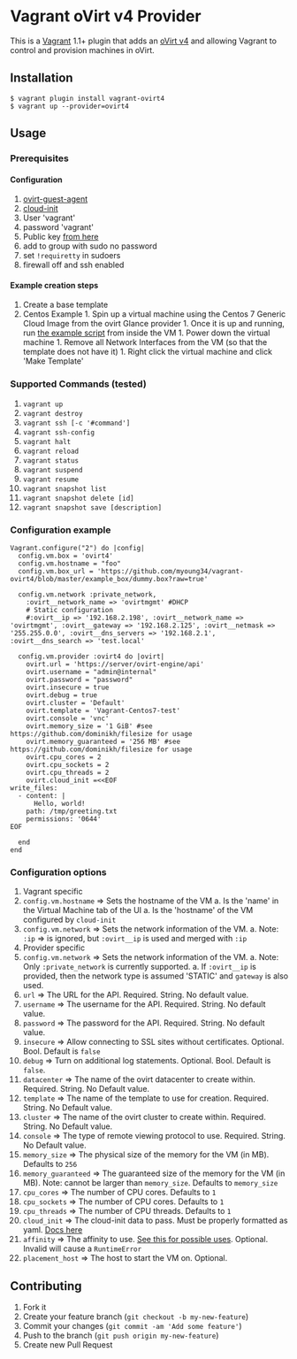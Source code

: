 # Vagrant oVirt v4 Provider

This is a [Vagrant](http://www.vagrantup.com) 1.1+ plugin that adds an
[oVirt v4](http://ovirt.org) and
allowing Vagrant to control and provision machines in oVirt.

## Installation

```
$ vagrant plugin install vagrant-ovirt4
$ vagrant up --provider=ovirt4
```

## Usage

### Prerequisites

#### Configuration

1. [ovirt-guest-agent](https://github.com/oVirt/ovirt-guest-agent)
1. [cloud-init](https://cloudinit.readthedocs.io/en/latest/)
1. User 'vagrant'
  1. password 'vagrant'
  1. Public key [from here](https://raw.githubusercontent.com/mitchellh/vagrant/master/keys/vagrant.pub)
  1. add to group with sudo no password
1. set `!requiretty` in sudoers
1. firewall off and ssh enabled

#### Example creation steps

1. Create a base template
  1. Centos Example
    1. Spin up a virtual machine using the Centos 7 Generic Cloud Image from the ovirt Glance provider
    1. Once it is up and running, run [the example script](tools/prepare_redhat_for_box.sh) from inside the VM
    1. Power down the virtual machine
    1. Remove all Network Interfaces from the VM (so that the template does not have it)
    1. Right click the virtual machine and click 'Make Template'

### Supported Commands (tested)

1. `vagrant up`
1. `vagrant destroy`
1. `vagrant ssh [-c '#command']`
1. `vagrant ssh-config`
1. `vagrant halt`
1. `vagrant reload`
1. `vagrant status`
1. `vagrant suspend`
1. `vagrant resume`
1. `vagrant snapshot list`
1. `vagrant snapshot delete [id]`
1. `vagrant snapshot save [description]`

### Configuration example

```
Vagrant.configure("2") do |config|
  config.vm.box = 'ovirt4'
  config.vm.hostname = "foo" 
  config.vm.box_url = 'https://github.com/myoung34/vagrant-ovirt4/blob/master/example_box/dummy.box?raw=true'

  config.vm.network :private_network,
    :ovirt__network_name => 'ovirtmgmt' #DHCP
    # Static configuration
    #:ovirt__ip => '192.168.2.198', :ovirt__network_name => 'ovirtmgmt', :ovirt__gateway => '192.168.2.125', :ovirt__netmask => '255.255.0.0', :ovirt__dns_servers => '192.168.2.1', :ovirt__dns_search => 'test.local'

  config.vm.provider :ovirt4 do |ovirt|
    ovirt.url = 'https://server/ovirt-engine/api'
    ovirt.username = "admin@internal"
    ovirt.password = "password"
    ovirt.insecure = true
    ovirt.debug = true
    ovirt.cluster = 'Default'
    ovirt.template = 'Vagrant-Centos7-test'
    ovirt.console = 'vnc'
    ovirt.memory_size = '1 GiB' #see https://github.com/dominikh/filesize for usage
    ovirt.memory_guaranteed = '256 MB' #see https://github.com/dominikh/filesize for usage
    ovirt.cpu_cores = 2
    ovirt.cpu_sockets = 2
    ovirt.cpu_threads = 2
    ovirt.cloud_init =<<EOF
write_files:
  - content: |
      Hello, world!
    path: /tmp/greeting.txt
    permissions: '0644'
EOF

  end
end
```

### Configuration options

1. Vagrant specific
  1. `config.vm.hostname` => Sets the hostname of the VM
    a. Is the 'name' in the Virtual Machine tab of the UI
    a. Is the 'hostname' of the VM configured by `cloud-init`
  1. `config.vm.network` => Sets the network information of the VM.
    a. Note: `:ip` => is ignored, but `:ovirt__ip` is used and merged with `:ip`
1. Provider specific
  1. `config.vm.network` => Sets the network information of the VM.
    a. Note: Only `:private_network` is currently supported.
    a. If `:ovirt__ip` is provided, then the network type is assumed 'STATIC' and `gateway` is also used.
  1. `url` =>  The URL for the API. Required. String. No default value.
  1. `username` => The username for the API. Required. String. No default value.
  1. `password` => The password for the API. Required. String. No default value.
  1. `insecure` => Allow connecting to SSL sites without certificates. Optional. Bool. Default is `false`
  1. `debug` => Turn on additional log statements. Optional. Bool. Default is `false`.
  1. `datacenter` => The name of the ovirt datacenter to create within. Required. String. No Default value.
  1. `template` => The name of the template to use for creation. Required. String. No Default value.
  1. `cluster` => The name of the ovirt cluster to create within. Required. String. No Default value.
  1. `console` => The type of remote viewing protocol to use. Required. String. No Default value.
  1. `memory_size` => The physical size of the memory for the VM (in MB). Defaults to `256`
  1. `memory_guaranteed` => The guaranteed size of the memory for the VM (in MB). Note: cannot be larger than `memory_size`. Defaults to `memory_size`
  1. `cpu_cores` => The number of CPU cores. Defaults to `1`
  1. `cpu_sockets` => The number of CPU cores. Defaults to `1`
  1. `cpu_threads` => The number of CPU threads. Defaults to `1`
  1. `cloud_init` => The cloud-init data to pass. Must be properly formatted as yaml. [Docs here](http://cloudinit.readthedocs.io/en/latest/topics/examples.html)
  1. `affinity` =>  The affinity to use. [See this for possible uses](http://www.rubydoc.info/gems/ovirt-engine-sdk/OvirtSDK4/VmAffinity). Optional. Invalid will cause a `RuntimeError`
  1. `placement_host` => The host to start the VM on. Optional.


## Contributing

1. Fork it
2. Create your feature branch (`git checkout -b my-new-feature`)
3. Commit your changes (`git commit -am 'Add some feature'`)
4. Push to the branch (`git push origin my-new-feature`)
5. Create new Pull Request
